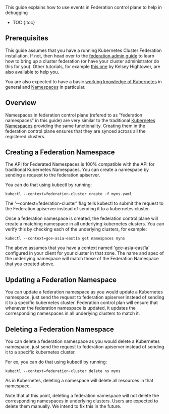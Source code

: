 ---
---

This guide explains how to use events in Federation control plane to help in debugging


* TOC
{:toc}

## Prerequisites

This guide assumes that you have a running Kubernetes Cluster
Federation installation. If not, then head over to the
[federation admin guide](/docs/admin/federation/) to learn how to
bring up a cluster federation (or have your cluster administrator do
this for you). Other tutorials, for example
[this one](https://github.com/kelseyhightower/kubernetes-cluster-federation)
by Kelsey Hightower, are also available to help you.

You are also expected to have a basic
[working knowledge of Kubernetes](/docs/getting-started-guides/) in
general and [Namespaces](/docs/user-guide/namespaces/) in particular.

## Overview

Namespaces in federation control plane (refered to as "federation namespaces" in
this guide) are very similar to the traditional [Kubernetes
Namespaces](/docs/user-guide/namespaces/) providing the same functionality.
Creating them in the federation control plane ensures that they are synced
across all the registered clusters.


## Creating a Federation Namespace

The API for Federated Namespaces is 100% compatible with the
API for traditional Kubernetes Namespaces. You can create a namespace by sending
a request to the federation apiserver.

You can do that using kubectl by running:

``` shell
kubectl --context=federation-cluster create -f myns.yaml
```

The '--context=federation-cluster' flag tells kubectl to submit the
request to the Federation apiserver instead of sending it to a kubernetes
cluster.

Once a federation namespace is created, the federation control plane will create
a matching namespace in all underlying kubernetes clusters.
You can verify this by checking each of the underlying clusters, for example:

``` shell
kubectl --context=gce-asia-east1a get namespaces myns
```

The above assumes that you have a context named 'gce-asia-east1a'
configured in your client for your cluster in that zone. The name and
spec of the underlying namespace will match those of
the Federation Namespace that you created above.


## Updating a Federation Namespace

You can update a federation namespace as you would update a Kubernetes
namespace, just send the request to federation apiserver instead of sending it
to a specific kubernetes cluster.
Federation control plan will ensure that whenever the federation namespace is
updated, it updates the corresponding namespaces in all underlying clusters to
match it.

## Deleting a Federation Namespace

You can delete a federation namespace as you would delete a Kubernetes
namespace, just send the request to federation apiserver instead of sending it
to a specific kubernetes cluster.

For ex, you can do that using kubectl by running:

```shell
kubectl --context=federation-cluster delete ns myns
```

As in Kubernetes, deleting a namespace will delete all resources in that
namespace.

Note that at this point, deleting a federation namespace will not delete the
corresponding namespaces in underlying clusters. Users are expected to delete
them manually.
We intend to fix this in the future.
